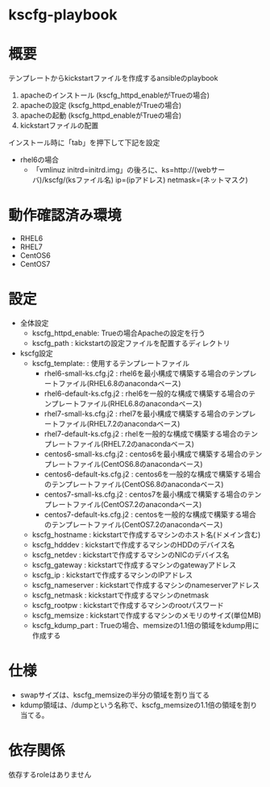 kscfg-playbook
============================================================

# 概要

テンプレートからkickstartファイルを作成するansibleのplaybook

1. apacheのインストール (kscfg_httpd_enableがTrueの場合)
2. apacheの設定 (kscfg_httpd_enableがTrueの場合)
3. apacheの起動 (kscfg_httpd_enableがTrueの場合)
4. kickstartファイルの配置

インストール時に「tab」を押下して下記を設定
  - rhel6の場合
    - 「vmlinuz initrd=initrd.img」の後ろに、ks=http://(webサーバ)/kscfg/(ksファイル名) ip=(ipアドレス) netmask=(ネットマスク)

# 動作確認済み環境

- RHEL6
- RHEL7
- CentOS6
- CentOS7

# 設定

  - 全体設定
      - kscfg_httpd_enable: Trueの場合Apacheの設定を行う
      - kscfg_path        : kickstartの設定ファイルを配置するディレクトリ
  - kscfg設定
      - kscfg_template:   : 使用するテンプレートファイル
        - rhel6-small-ks.cfg.j2     : rhel6を最小構成で構築する場合のテンプレートファイル(RHEL6.8のanacondaベース)
        - rhel6-default-ks.cfg.j2   : rhel6を一般的な構成で構築する場合のテンプレートファイル(RHEL6.8のanacondaベース)
        - rhel7-small-ks.cfg.j2     : rhel7を最小構成で構築する場合のテンプレートファイル(RHEL7.2のanacondaベース)
        - rhel7-default-ks.cfg.j2   : rhelを一般的な構成で構築する場合のテンプレートファイル(RHEL7.2のanacondaベース)
        - centos6-small-ks.cfg.j2   : centos6を最小構成で構築する場合のテンプレートファイル(CentOS6.8のanacondaベース)
        - centos6-default-ks.cfg.j2 : centos6を一般的な構成で構築する場合のテンプレートファイル(CentOS6.8のanacondaベース)
        - centos7-small-ks.cfg.j2   : centos7を最小構成で構築する場合のテンプレートファイル(CentOS7.2のanacondaベース)
        - centos7-default-ks.cfg.j2 : centosを一般的な構成で構築する場合のテンプレートファイル(CentOS7.2のanacondaベース)
      - kscfg_hostname    : kickstartで作成するマシンのホスト名(ドメイン含む)
      - kscfg_hdddev      : kickstartで作成するマシンのHDDのデバイス名
      - kscfg_netdev      : kickstartで作成するマシンのNICのデバイス名
      - kscfg_gateway     : kickstartで作成するマシンのgatewayアドレス
      - kscfg_ip          : kickstartで作成するマシンのIPアドレス
      - kscfg_nameserver  : kickstartで作成するマシンのnameserverアドレス
      - kscfg_netmask     : kickstartで作成するマシンのnetmask
      - kscfg_rootpw      : kickstartで作成するマシンのrootパスワード
      - kscfg_memsize     : kickstartで作成するマシンのメモリのサイズ(単位MB)
      - kscfg_kdump_part  : Trueの場合、memsizeの1.1倍の領域をkdump用に作成する

# 仕様

  - swapサイズは、kscfg_memsizeの半分の領域を割り当てる
  - kdump領域は、/dumpという名称で、kscfg_memsizeの1.1倍の領域を割り当てる。

# 依存関係

依存するroleはありません
